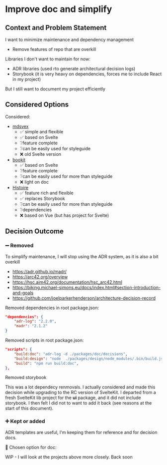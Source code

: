 # Improve doc and simplify

## Context and Problem Statement

I want to minimize maintenance and dependency management

- Remove features of repo that are overkill

Libraries I don't want to maintain for now:

- ADR libraries (used rto generate architectural decision logs)
- Storybook (it is very heavy on dependencies, forces me to include React in my project)

But I still want to document my project efficiently

## Considered Options

Considered:

- [mdsvex](https://mdsvex.pngwn.io/)
  - ✅ simple and flexible
  - ✅ based on Svelte
  - ❔feature complete
  - ❔can be easily used for styleguide
  - ❌ old Svelte version
- [bookit](https://github.com/leveluptuts/bookit)
  - ✅ based on Svelte
  - ❔feature complete
  - ❔can be easily used for more than styleguide
  - ❌ light on doc
- [Histoire](https://histoire.dev/)
  - ✅ feature rich and flexible
  - ✅ replaces Storybook
  - ❔can be easily used for more than styleguide
  - ❔dependencies
  - ❌ based on Vue (but has project for Svelte)

## Decision Outcome

### ➖ Removed

To simplify maintenance, I will stop using the ADR system, as it is also a bit overkill

- https://adr.github.io/madr/
- https://arc42.org/overview
- https://hsc.aim42.org/documentation/hsc_arc42.html
- https://biking.michael-simons.eu/docs/index.html#section-introduction-and-goals
- https://github.com/joelparkerhenderson/architecture-decision-record

Removed dependencies in root package.json:

```json
"dependencies": {
	"adr-log": "2.2.0",
	"madr": "2.1.2"
}
```

Removed scripts in root package.json:

```json
"scripts": {
    "build:doc": "adr-log -d ./packages/doc/decisions",
    "build:design": "node  ./packages/design/node_modules/.bin/build.js",
    "build": "npm run build:doc",
},
```

Removed storybook

This was a lot dependecy renmovals. I actually considered and made this decision while upgrading to the RC version of SvelteKit.
I departed from a fresh SvelteKit lib project for the **ui** package, and it did not include storybook. I then felt I did not to want to add it back (see reasons at the start of this document).

### ➕ Kept or added

ADR templates are useful, I'm keeping them for reference and for decision docs.

🚧 Chosen option for doc:

WIP - I will look at the projects above more closely. Back soon
